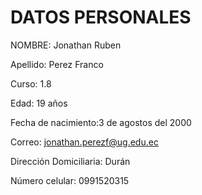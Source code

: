 # DATOS PERSONALES

NOMBRE: Jonathan Ruben

Apellido: Perez Franco

Curso: 1.8

Edad: 19 años

Fecha de nacimiento:3 de agostos del 2000

Correo: jonathan.perezf@ug.edu.ec

Dirección Domiciliaria: Durán

Número celular: 0991520315
